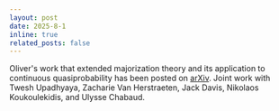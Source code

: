 ```yaml
---
layout: post
date: 2025-8-1
inline: true
related_posts: false
---
```


Oliver's work that extended majorization theory and its application to continuous quasiprobability has been posted on [arXiv](https://arxiv.org/abs/2507.22986). Joint work with Twesh Upadhyaya, Zacharie Van Herstraeten, Jack Davis, Nikolaos Koukoulekidis, and Ulysse Chabaud.
